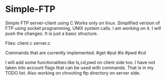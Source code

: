 # Simple-FTP
Simple FTP server-client using C
Works only on linux.
Simplified version of FTP using socket programming, UNIX system calls.
I am working on it. I will push the changes. It is just a basic structure.

Files: client.c server.c

Commands that are currently implemented:
#get
#put
#ls
#pwd
#cd

I will add some functionalities like ls,cd,pwd on client side too.
I have not taken into account flags that can be used with commands. That is in my TODO list. 
Also working on chrooting ftp directory on server side.
